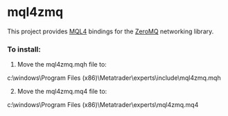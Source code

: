 # mql4zmq

This project provides [MQL4](http://docs.mql4.com/ "MQL4 documentation homepage.") bindings for the [ZeroMQ](http://zeromq.org/ "ZeroMQ homepage.") networking library.

### To install:

1. Move the mql4zmq.mqh file to:

c:\windows\Program Files (x86)\Metatrader\experts\include\mql4zmq.mqh

2. Move the mql4zmq.mq4 file to:

c:\windows\Program Files (x86)\Metatrader\experts\mql4zmq.mq4
